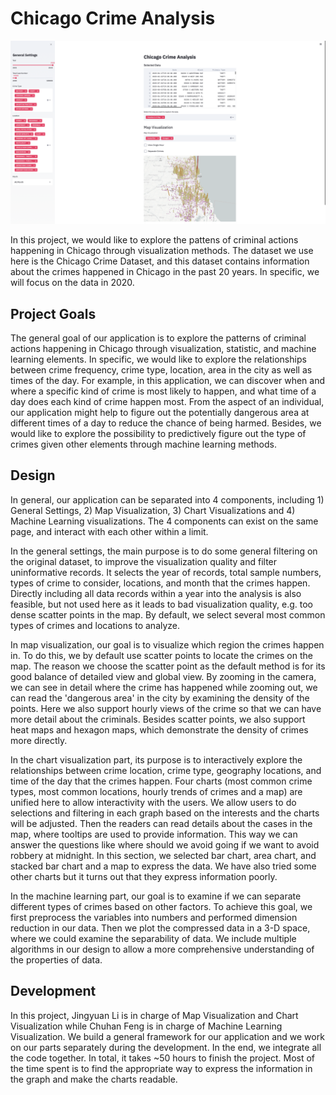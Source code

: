 # Chicago Crime Analysis

![A screenshot of your application. Could be a GIF.](main.png)

In this project, we would like to explore the pattens of criminal actions happening in Chicago through visualization methods. The dataset we use here is the Chicago Crime Dataset, and this dataset contains information about the crimes happened in Chicago in the past 20 years. In specific, we will focus on the data in 2020.

## Project Goals

The general goal of our application is to explore the patterns of criminal actions happening in Chicago through visualization, statistic, and machine learning elements. In specific, we would like to explore the relationships between crime frequency, crime type, location, area in the city as well as times of the day. For example, in this application, we can discover when and where a specific kind of crime is most likely to happen, and what time of a day does each kind of crime happen most. From the aspect of an individual, our application might help to figure out the potentially dangerous area at different times of a day to reduce the chance of being harmed. Besides, we would like to explore the possibility to predictively figure out the type of crimes given other elements through machine learning methods.

## Design

In general, our application can be separated into 4 components, including 1) General Settings, 2) Map Visualization, 3) Chart Visualizations and 4) Machine Learning visualizations. The 4 components can exist on the same page, and interact with each other within a limit. 

In the general settings, the main purpose is to do some general filtering on the original dataset, to improve the visualization quality and filter uninformative records. It selects the year of records, total sample numbers, types of crime to consider, locations, and month that the crimes happen. Directly including all data records within a year into the analysis is also feasible, but not used here as it leads to bad visualization quality, e.g. too dense scatter points in the map. By default, we select several most common types of crimes and locations to analyze.

In map visualization, our goal is to visualize which region the crimes happen in. To do this, we by default use scatter points to locate the crimes on the map. The reason we choose the scatter point as the default method is for its good balance of detailed view and global view. By zooming in the camera, we can see in detail where the crime has happened while zooming out, we can read the 'dangerous area' in the city by examining the density of the points. Here we also support hourly views of the crime so that we can have more detail about the criminals. Besides scatter points, we also support heat maps and hexagon maps, which demonstrate the density of crimes more directly.

In the chart visualization part, its purpose is to interactively explore the relationships between crime location, crime type, geography locations, and time of the day that the crimes happen. Four charts (most common crime types, most common locations, hourly trends of crimes and a map) are unified here to allow interactivity with the users. We allow users to do selections and filtering in each graph based on the interests and the charts will be adjusted. Then the readers can read details about the cases in the map, where tooltips are used to provide information. This way we can answer the questions like where should we avoid going if we want to avoid robbery at midnight. In this section, we selected bar chart, area chart, and stacked bar chart and a map to express the data. We have also tried some other charts but it turns out that they express information poorly. 

In the machine learning part, our goal is to examine if we can separate different types of crimes based on other factors. To achieve this goal, we first preprocess the variables into numbers and performed dimension reduction in our data. Then we plot the compressed data in a 3-D space, where we could examine the separability of data. We include multiple algorithms in our design to allow a more comprehensive understanding of the properties of data.

## Development

In this project, Jingyuan Li is in charge of Map Visualization and Chart Visualization while Chuhan Feng is in charge of Machine Learning Visualization. We build a general framework for our application and we work on our parts separately during the development. In the end, we integrate all the code together. In total, it takes ~50  hours to finish the project. Most of the time spent is to find the appropriate way to express the information in the graph and make the charts readable.